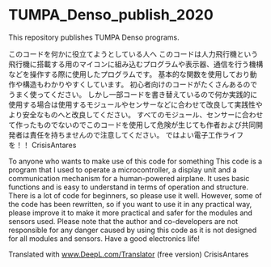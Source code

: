 # TUMPA_Denso_publish_2020

This repository publishes TUMPA Denso programs.

このコードを何かに役立てようとしている人へ
このコードは人力飛行機という飛行機に搭載する用のマイコンに組み込むプログラムや表示器、通信を行う機構などを操作する際に使用したプログラムです。
基本的な関数を使用しており動作や構造もわかりやすくしています。
初心者向けのコードがたくさんあるのでうまく使ってください。
しかし一部コードを書き替えているので何か実践的に使用する場合は使用するモジュールやセンサーなどに合わせて改良して実践性やより安全なものへと改良してください。
すべてのモジュール、センサーに合わせて作ったものでないのでこのコードを使用して危険が生じても作者および共同開発者は責任を持ちませんので注意してください。
ではよい電子工作ライフを！！
CrisisAntares

To anyone who wants to make use of this code for something
This code is a program that I used to operate a microcontroller, a display unit and a communication mechanism for a human-powered airplane.
It uses basic functions and is easy to understand in terms of operation and structure.
There is a lot of code for beginners, so please use it well.
However, some of the code has been rewritten, so if you want to use it in any practical way, please improve it to make it more practical and safer for the modules and sensors used.
Please note that the author and co-developers are not responsible for any danger caused by using this code as it is not designed for all modules and sensors.
Have a good electronics life!

Translated with www.DeepL.com/Translator (free version)
CrisisAntares
